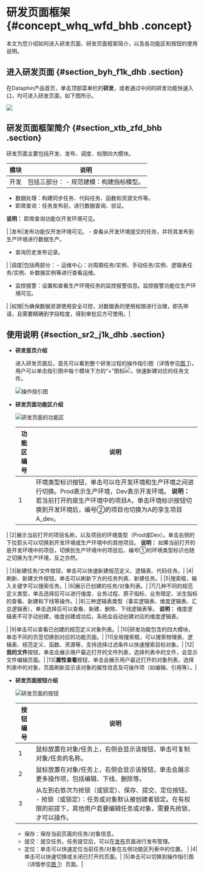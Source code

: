 # 研发页面框架 {#concept_whq_wfd_bhb .concept}

本文为您介绍如何进入研发页面、研发页面框架简介，以及各功能区和按钮的使用说明。

## 进入研发页面 {#section_byh_f1k_dhb .section}

在Dataphin产品首页，单击顶部菜单栏的**研发**，或者通过中间的研发功能快速入口，均可进入研发页面，如下图所示。

![](http://static-aliyun-doc.oss-cn-hangzhou.aliyuncs.com/assets/img/136286/155736904041057_zh-CN.png)

## 研发页面框架简介 {#section_xtb_zfd_bhb .section}

研发页面主要包括开发、发布、调度、权限四大模块。

|模块|说明|
|--|--|
|开发|包括三部分： -   规范建模：构建指标模型。
-   数据处理：构建同步任务、代码任务、函数和资源文件等。
-   即席查询：任务发布前，进行数据查询、验证。

**说明：** 即席查询功能仅开发环境可见。


 |
|发布|发布功能仅开发环境可见。 -   查看从开发环境提交的任务，并将其发布到生产环境进行数据生产。
-   查询历史发布记录。

 |
|调度|包括两部分： -   运维中心：对周期任务/实例、手动任务/实例、逻辑表任务/实例、补数据实例等进行查看运维。
-   监控报警：设置和查看生产环境任务的监控报警信息。监控报警功能仅生产环境可见。

 |
|权限|为确保数据资源使用安全可控，对数据表的使用权限进行治理，即先申请，且需要精确到字段粒度，得到审批后方可使用。|

## 使用说明 {#section_sr2_j1k_dhb .section}

-   **研发首页介绍** 

    进入研发页面后，首先可以看到整个研发过程的操作指引图（详情参见[图 1](#fig_lpq_qkp_dhb)）。用户可以单击指引图中每个模块下方的“+”图标![](http://static-aliyun-doc.oss-cn-hangzhou.aliyuncs.com/assets/img/136286/155736904041131_zh-CN.png)，快速新建对应的任务文件。

    ![](images/41141_zh-CN.png "操作指引图")

-   **研发页面功能区介绍** 

    ![](images/41153_zh-CN.png "研发页面的功能区")

    |功能区编号|说明|
    |-----|--|
    |1|环境类型标识按钮，单击可以在开发环境和生产环境之间进行切换。Prod表示生产环境，Dev表示开发环境。 **说明：** 若当前打开的是生产环境中的项目A，单击环境标识按钮切换到开发环境后，编号②的项目也切换为A的孪生项目A\_dev。

 |
    |2|展示当前打开的项目名称，以及项目的环境类型（Prod或Dev）。单击右侧的下拉箭头可以切换到开发环境或生产环境中的其他项目。 **说明：** 如果当前打开的是开发环境中的项目，切换到生产环境中的项目后，编号①的环境类型标识也随之切换为生产环境，反之亦然。

 |
    |3|新建任务/文件按钮，单击可以快速新建规范定义、逻辑表、代码任务。|
    |4|刷新、新建文件按钮，单击可以刷新下方的任务列表、新建任务。|
    |5|搜索框，输入关键字可以搜索任务。|
    |6|展示已创建的任务/对象列表。|
    |7|几种不同的规范定义类型，单击选择后可以进行维度、业务过程、原子指标、业务限定、派生指标的查看、新建和下线等操作。|
    |8|三种逻辑表类型（事实逻辑表、维度逻辑表、汇总逻辑表），单击选择后可以查看、新建、删除、下线逻辑表等。 **说明：** 维度逻辑表不可手动创建，维度创建成功后，系统会自动创建对应的维度逻辑表。

 |
    |9|单击可以查看已创建的规范定义对象列表。|
    |10|研发功能包含的四大模块，单击不同的页签切换到对应的功能页面。|
    |11|全局搜索框，可以搜索物理表、逻辑表、规范定义、函数、资源等，支持选择过滤条件以快速搜索目标对象。|
    |12|**我的文件**按钮，单击会展示用户最近打开的文件列表，选择列表中的文件，会显示文件编辑页面。|
    |13|**属性查看**按钮，单击会展示用户最近打开的对象列表，选择列表中的对象，页面刷新显示该对象的属性信息及可操作项（如编辑、引用等）。|

-   **研发页面按钮介绍** 

    ![](images/41180_zh-CN.png "研发页面的按钮")

    |按钮编号|说明|
    |----|--|
    |1|鼠标放置在对象/任务上，右侧会显示该按钮，单击可复制对象/任务的名称。|
    |2|鼠标放置在对象/任务上，右侧会显示该按钮，单击会展示更多操作项，包括编辑、下线、删除等。|
    |3|从左到右依次为抢锁（或锁定）、保存、提交、定位按钮。     -   抢锁（或锁定）：任务或对象默认被创建者锁定。在有权限的前提下，其他用户若要编辑任务或对象，需要先抢锁，才可以操作。
    -   保存：保存当前页面的任务/对象信息。
    -   提交：提交任务。任务提交后，可以在[发布](cn.zh-CN/用户指南/发布管理/发布.md#)页面进行发布管理。
    -   定位：单击可以快速定位当前任务/对象在左侧功能区列表中的位置。
 |
    |4|单击可以快速切换或关闭已打开的页面。|
    |5|单击可以切换到操作指引图（详情参见[图 1](#fig_lpq_qkp_dhb)）页面。|


